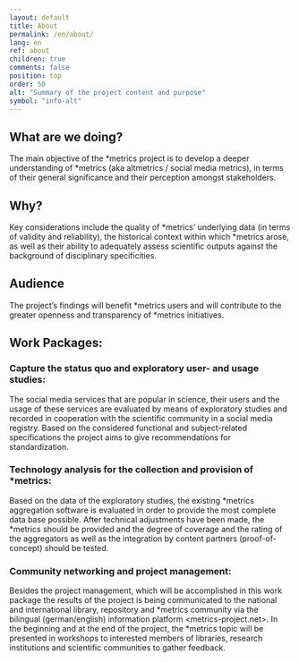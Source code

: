 ```yaml
---
layout: default
title: About
permalink: /en/about/
lang: en
ref: about
children: true
comments: false
position: top
order: 50
alt: "Summary of the project content and purpose"
symbol: "info-alt"
---
```

<!-- Start editing content here -->
## What are we doing?
The main objective of the \*metrics project is to develop a deeper understanding of \*metrics (aka altmetrics / social media metrics), in terms of their general significance and their perception amongst stakeholders.  

## Why?  
Key considerations include the quality of \*metrics’ underlying data (in terms of validity and reliability), the historical context within which \*metrics arose, as well as their ability to adequately assess scientific outputs against the background of disciplinary specificities.  

## Audience  
The project’s findings will benefit \*metrics users and will contribute to the greater openness and transparency of \*metrics initiatives.  

## Work Packages:
### Capture the status quo and exploratory user- and usage studies:  
The social media services that are popular in science, their users and the usage of these services are evaluated by means of exploratory studies and recorded in cooperation with the scientific community in a social media registry. Based on the considered functional and subject-related specifications the project aims to give recommendations for standardization.    

### Technology analysis for the collection and provision of \*metrics:   
Based on the data of the exploratory studies, the existing \*metrics aggregation software is evaluated in order to provide the most complete data base possible. After technical adjustments have been made, the \*metrics should be provided and the degree of coverage and the rating of the aggregators as well as the integration by content partners (proof-of-concept) should be tested.  

### Community networking and project management:
Besides the project management, which will be accomplished in this work package the results of the project is being communicated to the national and international library, repository and \*metrics community via the bilingual (german/english) information platform <metrics-project.net>. In the beginning and at the end of the project, the \*metrics topic will be presented in workshops to interested members of libraries, research institutions and scientific communities to gather feedback.  
